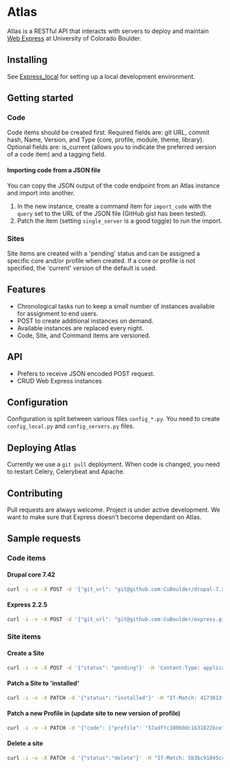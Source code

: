 # Atlas

Atlas is a RESTful API that interacts with servers to deploy and maintain [Web Express](https://github.com/CuBoulder/express) at University of Colorado Boulder.

## Installing

See [Express_local](https://github.com/CuBoulder/express_local) for setting up a local development environment.

## Getting started

### Code
Code items should be created first. Required fields are: git URL, commit hash, Name, Version, and Type (core, profile, module, theme, library). Optional fields are: is_current (allows you to indicate the preferred version of a code item) and a tagging field.

#### Importing code from a JSON file

You can copy the JSON output of the code endpoint from an Atlas instance and import into another.
1. In the new instance, create a command item for `import_code` with the `query` set to the URL of the JSON file (GitHub gist has been tested). 
2. Patch the item (setting `single_server` is a good toggle) to run the import.

### Sites 
Site items are created with a 'pending' status and can be assigned a specific core and/or profile when created. If a core or profile is not specified, the 'current' version of the default is used.

## Features
* Chronological tasks run to keep a small number of instances available for assignment to end users.
* POST to create additional instances on demand.
* Available instances are replaced every night.
* Code, Site, and Command items are versioned.

## API
* Prefers to receive JSON encoded POST request.
* CRUD Web Express instances

## Configuration

Configuration is split between various files `config_*.py`. You need to create `config_local.py` and `config_servers.py` files.

## Deploying Atlas

Currently we use a `git pull` deployment. When code is changed, you need to restart Celery, Celerybeat and Apache.

## Contributing

Pull requests are always welcome. Project is under active development. We want to make sure that Express doesn't become dependant on Atlas.

## Sample requests
### Code items
#### Drupal core 7.42
```bash
curl -i -v -X POST -d '{"git_url": "git@github.com:CuBoulder/drupal-7.x.git", "commit_hash": "9ee4a1a2fa3bedb3852d21f2198509c107c48890", "meta":{"version": "7.42", "code_type": "core", "name": "drupal", "is_current": true}}' -H 'Content-Type: application/json' -u 'USERNAME:PASSWORD' http://inventory.local/atlas/code
```

#### Express 2.2.5
```bash
curl -i -v -X POST -d '{"git_url": "git@github.com:CuBoulder/express.git", "commit_hash": "5f1fb979cacff22d6641da3c413696d02f9cc5f5", "meta":{"version": "2.2.5", "code_type": "profile", "name": "express", "is_current": true}}' -H 'Content-Type: application/json' -u 'USERNAME:PASSWORD' http://inventory.local/atlas/code
```

### Site items
#### Create a Site
```bash
curl -i -v -X POST -d '{"status": "pending"}' -H 'Content-Type: application/json' -u 'USERNAME:PASSWORD' http://inventory.local/atlas/sites
```

#### Patch a Site to 'installed'
```bash
curl -i -v -X PATCH -d '{"status": "installed"}' -H "If-Match: 4173813fc614292febc79241a8b677266cbed826" -H 'Content-Type: application/json' -u 'USERNAME:PASSWORD' http://inventory.local/atlas/sites/579b8f9a89b0dc0d7d7ce090
```

#### Patch a new Profile in (update site to new version of profile)
```bash
curl -i -v -X PATCH -d '{"code": {"profile": "57adffc389b0dc1631822bce"}}' -H "If-Match: b8c1942d0238559ca9c3333626777ec7ce97f955" -H 'Content-Type: application/json' -u 'USERNAME:PASSWORD' http://inventory.local/atlas/sites/57adff1389b0dc1613d0f948
```

#### Delete a site
```bash
curl -i -v -X PATCH -d '{"status":"delete"}' -H "If-Match: 5b3bc91045cca9fdc9a8b50bfb4095ecceb2dcbe" -H 'Content-Type: application/json' -u 'USERNAME:PASSWORD' http://inventory.local/atlas/sites/57adfdb789b0dc1612c23a90
```